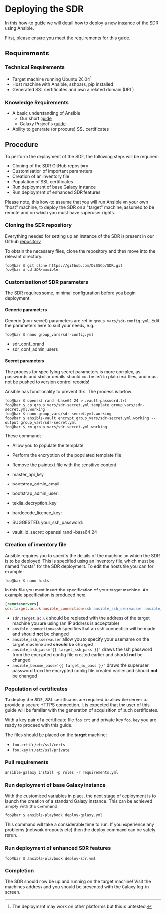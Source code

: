 # Deploying the SDR #

In this how-to guide we will detail how to deploy a new instance of the SDR using Ansible.

First, please ensure you meet the requirements for this guide.

## Requirements ##

### Technical Requirements ###

  * Target machine running Ubuntu 20.04[^1]
  * Host machine with Ansible, sshpass, pip installed
  * Generated SSL certificates and own a related domain (URL)

### Knowledge Requirements ###

  * A basic understanding of Ansible
    * Our short [guide](../explanation/ansible-deployment.md "SDR Ansible Guide") 
    * Galaxy Project's [guide](https://training.galaxyproject.org/training-material/topics/admin/tutorials/ansible/tutorial.html "Galaxy Ansible Guide")
  * Ability to generate (or procure) SSL certificates

## Procedure ##

To perform the deployment of the SDR, the following steps will be required:
  * Cloning of the SDR GitHub repository
  * Customisation of important parameters
  * Creation of an inventory file
  * Population of SSL certificates
  * Run deployment of base Galaxy instance
  * Run deployment of enhanced SDR features
  
Please note, this how-to assume that you will run Ansible on your own "host" machine, to deploy the SDR on a "target" machine, assumed to be remote and on which you must have superuser rights. 
  
### Cloning the SDR repository ###

Everything needed for setting up an instance of the SDR is present in our Github [repository](https://github.com/DiSSCo/SDR/ "SDR Repository").

To obtain the necessary files, clone the repository and then move into the relevant directory.

```console
foo@bar $ git clone https://github.com/DiSSCo/SDR.git
foo@bar $ cd SDR/ansible
```

### Customisation of SDR parameters ###

The SDR requires some, minimal configuration before you begin deployment. 

#### Generic parameters ####

Generic (non-secret) parameters are set in `group_vars/sdr-config.yml`. Edit the parameters here to suit your needs, e.g.:
```console
foo@bar $ nano group_vars/sdr-config.yml
```

  * sdr\_conf\_brand
  * sdr\_conf\_admin_users
  
#### Secret parameters ####

The process for specifying secret parameters is more complex, as passwords and similar details should not be left in plain text files, and must not be pushed to version control records!

Ansible has functionality to prevent this. The process is below:

```console
foo@bar $ openssl rand -base64 24 > .vault-password.txt
foo@bar $ cp group_vars/sdr-secret.yml.template group_vars/sdr-secret.yml.working
foo@bar $ nano group_vars/sdr-secret.yml.working
foo@bar $ ansible-vault encrypt group_vars/sdr-secret.yml.working --output group_vars/sdr-secret.yml
foo@bar $ rm group_vars/sdr-secret.yml.working
```

These commands:
  * Allow you to populate the template
  * Perform the encryption of the populated template file
  * Remove the plaintext file with the sensitive content
  
  * master\_api\_key
  * bootstrap\_admin\_email:
  * bootstrap\_admin\_user:
  * teklia\_decryption\_key
  * bardecode\_licence\_key:
  * SUGGESTED: your\_ssh\_password:
  * vault_id_secret: openssl rand -base64 24
  
### Creation of inventory file ###

Ansible requires you to specify the details of the machine on which the SDR is to be deployed. This is specified using an inventory file, which must be named "hosts" for the SDR deployment. To edit the hosts file you can for example:

```console
foo@bar $ nano hosts
```

In this file you must insert the specification of your target machine. An example specification is produced here.

```ini
[remoteservers]
sdr.target.ac.uk ansible_connection=ssh ansible_ssh_user=auser ansible_ssh_pass ='{{ target_ssh_pass }}' ansible_become_pass='{{ target_su_pass }}'
```
  * `sdr.target.ac.uk` should be replaced with the address of the target machine you are using (an IP address is acceptable)
  * `ansible_connection=ssh` specifies that an ssh connection will be made and should **not** be changed
  * `ansible_ssh_user=auser` allow you to specify your username on the target machine and **should** be changed
  * `ansible_ssh_pass='{{ target_ssh_pass }}'` draws the ssh password from the encrypted config file created earlier and should **not** be changed
  * `ansible_become_pass='{{ target_su_pass }}'` draws the superuser password from the encrypted config file created earlier and should **not** be changed

### Population of certificates ###

To deploy the SDR, SSL certificates are required to allow the server to provide a secure HTTPS connection. It is expected that the user of this guide will be familiar with the generation of acquisition of such certificates.

With a key pair of a certificate file `foo.crt` and private key `foo.key` you are ready to proceed with this guide.

The files should be placed on the **target** machine:
  *  `foo.crt` in `/etc/ssl/certs`
  *  `foo.key` in `/etc/ssl/private`
  
### Pull requirements ###

```console
ansible-galaxy install -p roles -r requirements.yml
```

### Run deployment of base Galaxy instance ###

With the customised variables in place, the next stage of deployment is to launch the creation of a standard Galaxy instance. This can be achieved simply with the command:

```console
foo@bar $ ansible-playbook deploy-galaxy.yml
```

This command will take a considerable time to run. If you experience any problems (network dropouts etc) then the deploy command can be safely rerun.

### Run deployment of enhanced SDR features ###


```console
foo@bar $ ansible-playbook deploy-sdr.yml
```

### Completion ###

The SDR should now be up and running on the target machine! Visit the machines address and you should be presented with the Galaxy log-in screen.

[^1]: The deployment may work on other platforms but this is untested. 
